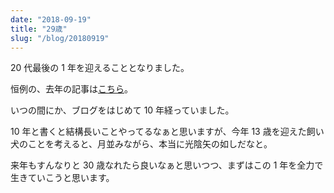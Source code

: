 ```yaml
---
date: "2018-09-19"
title: "29歳"
slug: "/blog/20180919"
---
```


20 代最後の 1 年を迎えることとなりました。

恒例の、去年の記事は[こちら](http://piroshiki0919.blog116.fc2.com/blog-entry-1214.html)。

いつの間にか、ブログをはじめて 10 年経っていました。

10 年と書くと結構長いことやってるなぁと思いますが、今年 13 歳を迎えた飼い犬のことを考えると、月並みながら、本当に光陰矢の如しだなと。

来年もすんなりと 30 歳なれたら良いなぁと思いつつ、まずはこの 1 年を全力で生きていこうと思います。

